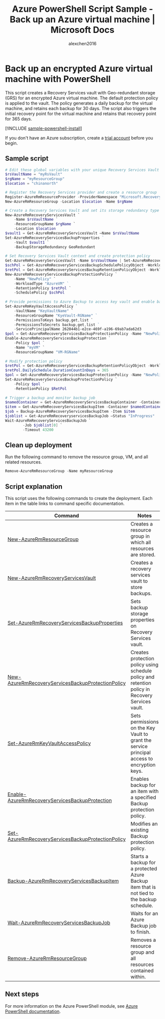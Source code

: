 ﻿---
title: Azure PowerShell Script Sample - Back up an Azure virtual machine | Microsoft Docs
description: Azure PowerShell Script Sample - Back up an Azure virtual machine 
services: backup
documentationcenter: 
author: alexchen2016
manager: digimobile
editor:
tags:

ms.assetid:
ms.service: backup
ms.devlang: na
ms.topic: sample
ms.tgt_pltfrm: na
ms.workload: storage-backup-recovery
origin.date: 09/07/2017
ms.date: 11/02/2017
ms.author: v-junlch
ms.custom: mvc
---

# Back up an encrypted Azure virtual machine with PowerShell

This script creates a Recovery Services vault with Geo-redundant storage (GRS) for an encrypted Azure virtual machine. The default protection policy is applied to the vault. The policy generates a daily backup for the virtual machine, and retains each backup for 30 days. The script also triggers the initial recovery point for the virtual machine and retains that recovery point for 365 days. 

[!INCLUDE [sample-powershell-install](../../../includes/sample-powershell-install-no-ssh.md)]

If you don't have an Azure subscription, create a [trial account](https://www.azure.cn/pricing/1rmb-trial) before you begin.

## Sample script

```powershell
# Edit these global variables with your unique Recovery Services Vault name, resource group name and location
$rsVaultName = "myRsVault"
$rgName = "myResourceGroup"
$location = "chinanorth"

# Register the Recovery Services provider and create a resource group
Register-AzureRmResourceProvider -ProviderNamespace "Microsoft.RecoveryServices"
New-AzureRmResourceGroup -Location $location -Name $rgName

# Create a Recovery Services Vault and set its storage redundancy type
New-AzureRmRecoveryServicesVault `
    -Name $rsVaultName `
    -ResourceGroupName $rgName `
    -Location $location 
$vault1 = Get-AzureRmRecoveryServicesVault –Name $rsVaultName
Set-AzureRmRecoveryServicesBackupProperties ` 
    -Vault $vault1 `
    -BackupStorageRedundancy GeoRedundant
    
# Set Recovery Services Vault context and create protection policy
Get-AzureRmRecoveryServicesVault -Name $rsVaultName | Set-AzureRmRecoveryServicesVaultContext 
$schPol = Get-AzureRmRecoveryServicesBackupSchedulePolicyObject -WorkloadType "AzureVM"
$retPol = Get-AzureRmRecoveryServicesBackupRetentionPolicyObject -WorkloadType "AzureVM"
New-AzureRmRecoveryServicesBackupProtectionPolicy `
    -Name "NewPolicy" `
    -WorkloadType "AzureVM" ` 
    -RetentionPolicy $retPol `
    -SchedulePolicy $schPol
    
# Provide permissions to Azure Backup to access key vault and enable backup on the VM
Set-AzureRmKeyVaultAccessPolicy `
    -VaultName "KeyVaultName" `
    -ResourceGroupName "KyeVault-RGName" ` 
    -PermissionsToKeys backup,get,list `
    -PermissionsToSecrets backup,get,list ` 
    -ServicePrincipalName 262044b1-e2ce-469f-a196-69ab7ada62d3
$pol = Get-AzureRmRecoveryServicesBackupProtectionPolicy -Name "NewPolicy" `
Enable-AzureRmRecoveryServicesBackupProtection `
    -Policy $pol `
    -Name "myVM" `
    -ResourceGroupName "VM-RGName" 
    
# Modify protection policy
$retPol = Get-AzureRmRecoveryServicesBackupRetentionPolicyObject -WorkloadType "AzureVM"
$retPol.DailySchedule.DurationCountInDays = 365
$pol = Get-AzureRmRecoveryServicesBackupProtectionPolicy -Name "NewPolicy"
Set-AzureRmRecoveryServicesBackupProtectionPolicy `
    -Policy $pol `
    -RetentionPolicy $RetPol
    
# Trigger a backup and monitor backup job
$namedContainer = Get-AzureRmRecoveryServicesBackupContainer -ContainerType "AzureVM" -Status "Registered" -FriendlyName "myVM"
$item = Get-AzureRmRecoveryServicesBackupItem -Container $namedContainer -WorkloadType "AzureVM"
$job = Backup-AzureRmRecoveryServicesBackupItem -Item $item
$joblist = Get-AzureRmRecoveryservicesBackupJob –Status "InProgress"
Wait-AzureRmRecoveryServicesBackupJob `
        -Job $joblist[0] `
        -Timeout 43200
```

## Clean up deployment 

Run the following command to remove the resource group, VM, and all related resources.

```powershell
Remove-AzureRmResourceGroup -Name myResourceGroup
```

## Script explanation

This script uses the following commands to create the deployment. Each item in the table links to command specific documentation.

| Command | Notes | 
|---|---| 
| [New-AzureRmResourceGroup](https://docs.microsoft.com/powershell/module/azurerm.resources/new-azurermresourcegroup) | Creates a resource group in which all resources are stored. | 
| [New-AzureRmRecoveryServicesVault](https://docs.microsoft.com/powershell/module/azurerm.recoveryservices/New-AzureRmRecoveryServicesVault) | Creates a recovery services vault to store backups. | 
| [Set-AzureRmRecoveryServicesBackupProperties](https://docs.microsoft.com/powershell/module/azurerm.recoveryservices/Set-AzureRmRecoveryServicesBackupProperties) | Sets backup storage properties on Recovery Services vault. | 
| [New-AzureRmRecoveryServicesBackupProtectionPolicy](https://docs.microsoft.com/powershell/module/azurerm.recoveryservices.backup/new-azurermrecoveryservicesbackupprotectionpolicy)| Creates protection policy using schedule policy and retention policy in Recovery Services vault. | 
| [Set-AzureRmKeyVaultAccessPolicy](https://docs.microsoft.com/powershell/module/azurerm.keyvault/set-azurermkeyvaultaccesspolicy) | Sets permissions on the Key Vault to grant the service principal access to encryption keys. | 
| [Enable-AzureRmRecoveryServicesBackupProtection](https://docs.microsoft.com/powershell/module/azurerm.recoveryservices.backup/enable-azurermrecoveryservicesbackupprotection) | Enables backup for an item with a specified Backup protection policy. | 
| [Set-AzureRmRecoveryServicesBackupProtectionPolicy](https://docs.microsoft.com/powershell/module/azurerm.recoveryservices.backup/set-azurermrecoveryservicesbackupprotectionpolicy)| Modifies an existing Backup protection policy. | 
| [Backup-AzureRmRecoveryServicesBackupItem](https://docs.microsoft.com/powershell/module/azurerm.recoveryservices.backup/backup-azurermrecoveryservicesbackupitem) | Starts a backup for a protected Azure Backup item that is not tied to the backup schedule. |
| [Wait-AzureRmRecoveryServicesBackupJob](https://docs.microsoft.com/powershell/module/azurerm.recoveryservices.backup/wait-azurermrecoveryservicesbackupjob) | Waits for an Azure Backup job to finish. | 
| [Remove-AzureRmResourceGroup](https://docs.microsoft.com/powershell/module/azurerm.resources/remove-azurermresourcegroup) | Removes a resource group and all resources contained within. | 

## Next steps

For more information on the Azure PowerShell module, see [Azure PowerShell documentation](https://docs.microsoft.com/powershell/azure/overview).


